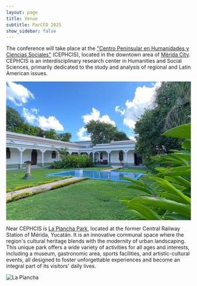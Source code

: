 ```yaml
---
layout: page
title: Venue
subtitle: ParCFD 2025
show_sidebar: false
---
```


The conference will take place at the ["Centro Peninsular en Humanidades y Ciencias Sociales"](https://www.cephcis.unam.mx/) (CEPHCIS), located in the downtown area of [Mérida City](https://visitmerida.mx/). CEPHCIS is an interdisciplinary research center in Humanities and Social Sciences, primarily dedicated to the study and analysis of regional and Latin American issues.

<img loading="lazy" src="/img/RendonPeniche.jpeg" alt="CEPHCIS" style="width: 600px; height: auto; display: block; margin: 0 auto"/>

Near CEPHCIS is [La Plancha Park](https://parquelaplancha.com/), located at the former Central Railway Station of Mérida, Yucatán. It is an innovative communal space where the region's cultural heritage blends with the modernity of urban landscaping. This unique park offers a wide variety of activities for all ages and interests, including a museum, gastronomic area, sports facilities, and artistic-cultural events, all designed to foster unforgettable experiences and become an integral part of its visitors' daily lives.

<img loading="lazy" src="/ParCFD2025.github.io/img/LaPlancha.jpeg" alt="La Plancha" style="width: 600px; height: auto; display: block; margin: 0 auto"/>